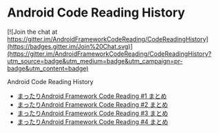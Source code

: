 # Android Code Reading History

[![Join the chat at https://gitter.im/AndroidFrameworkCodeReading/CodeReadingHistory](https://badges.gitter.im/Join%20Chat.svg)](https://gitter.im/AndroidFrameworkCodeReading/CodeReadingHistory?utm_source=badge&utm_medium=badge&utm_campaign=pr-badge&utm_content=badge)

Android Code Reading History


* [まったりAndroid Framework Code Reading #1 まとめ](https://github.com/AndroidFrameworkCodeReading/CodeReadingHistory/wiki/%E3%81%BE%E3%81%A3%E3%81%9F%E3%82%8AAndroid-Framework-Code-Reading-%231)
* [まったりAndroid Framework Code Reading #2 まとめ](https://github.com/AndroidFrameworkCodeReading/CodeReadingHistory/wiki/%E3%81%BE%E3%81%A3%E3%81%9F%E3%82%8AAndroid-Framework-Code-Reading-%232)
* [まったりAndroid Framework Code Reading #3 まとめ](https://github.com/AndroidFrameworkCodeReading/CodeReadingHistory/wiki/%E3%81%BE%E3%81%A3%E3%81%9F%E3%82%8AAndroid-Framework-Code-Reading-%233)
* [まったりAndroid Framework Code Reading #4 まとめ](https://github.com/AndroidFrameworkCodeReading/CodeReadingHistory/wiki/%E3%81%BE%E3%81%A3%E3%81%9F%E3%82%8AAndroid-Framework-Code-Reading-%234)
